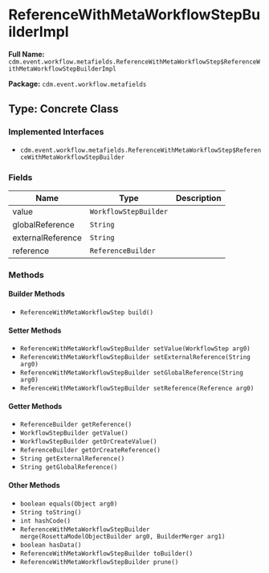 # ReferenceWithMetaWorkflowStepBuilderImpl

**Full Name:** `cdm.event.workflow.metafields.ReferenceWithMetaWorkflowStep$ReferenceWithMetaWorkflowStepBuilderImpl`

**Package:** `cdm.event.workflow.metafields`

## Type: Concrete Class

### Implemented Interfaces

- `cdm.event.workflow.metafields.ReferenceWithMetaWorkflowStep$ReferenceWithMetaWorkflowStepBuilder`

### Fields

| Name | Type | Description |
|------|------|-------------|
| value | `WorkflowStepBuilder` |  |
| globalReference | `String` |  |
| externalReference | `String` |  |
| reference | `ReferenceBuilder` |  |

### Methods

#### Builder Methods

- `ReferenceWithMetaWorkflowStep build()`

#### Setter Methods

- `ReferenceWithMetaWorkflowStepBuilder setValue(WorkflowStep arg0)`
- `ReferenceWithMetaWorkflowStepBuilder setExternalReference(String arg0)`
- `ReferenceWithMetaWorkflowStepBuilder setGlobalReference(String arg0)`
- `ReferenceWithMetaWorkflowStepBuilder setReference(Reference arg0)`

#### Getter Methods

- `ReferenceBuilder getReference()`
- `WorkflowStepBuilder getValue()`
- `WorkflowStepBuilder getOrCreateValue()`
- `ReferenceBuilder getOrCreateReference()`
- `String getExternalReference()`
- `String getGlobalReference()`

#### Other Methods

- `boolean equals(Object arg0)`
- `String toString()`
- `int hashCode()`
- `ReferenceWithMetaWorkflowStepBuilder merge(RosettaModelObjectBuilder arg0, BuilderMerger arg1)`
- `boolean hasData()`
- `ReferenceWithMetaWorkflowStepBuilder toBuilder()`
- `ReferenceWithMetaWorkflowStepBuilder prune()`

